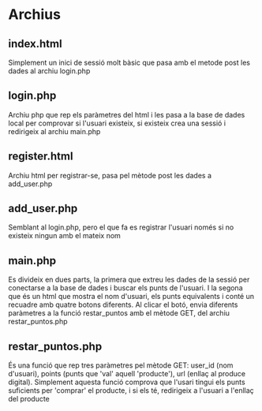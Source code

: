 # Archius
## index.html
Simplement un inici de sessió molt bàsic que pasa amb el metode post les dades al archiu login.php

## login.php
Archiu php que rep els paràmetres del html i les pasa a la base de dades local per comprovar si l'usuari existeix, si existeix crea una sessió i redirigeix al archiu main.php

## register.html
Archiu html per registrar-se, pasa pel mètode post les dades a add_user.php

## add_user.php
Semblant al login.php, pero el que fa es registrar l'usuari només si no existeix ningun amb el mateix nom

## main.php
Es divideix en dues parts, la primera que extreu les dades de la sessió per conectarse a la base de dades i buscar els punts de l'usuari. I la segona que és un html que mostra el nom d'usuari, els punts equivalents i conté un recuadre amb quatre botons diferents. Al clicar el botó, envia diferents paràmetres a la funció restar_puntos amb el mètode GET, del archiu restar_puntos.php

## restar_puntos.php
És una funció que rep tres paràmetres pel mètode GET: user_id (nom d'usuari), points (punts que 'val' aquell 'producte'), url (enllaç al produce digital).
Simplement aquesta funció comprova que l'usari tingui els punts suficients per 'comprar' el producte, i si els té, redirigeix a l'usuari a l'enllaç del producte